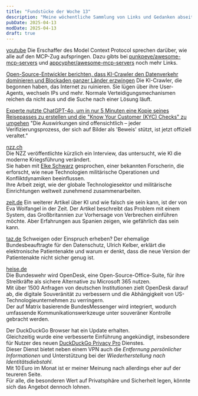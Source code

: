 ```yaml
---
title: "Fundstücke der Woche 13"
description: "Meine wöchentliche Sammlung von Links und Gedanken abseits der Tagebucheinträge."
pubDate: 2025-04-13
modDate: 2025-04-13
draft: true
---
```


[youtube](https://www.youtube.com/watch?v=m2VqaNKstGc)
Die Erschaffer des Model Context Protocol sprechen darüber, wie alle auf den MCP-Zug aufspringen. Dazu gibts bei [punkpeye/awesome-mcp-servers](https://github.com/punkpeye/awesome-mcp-servers) und [appcypher/awesome-mcp-servers](https://github.com/appcypher/awesome-mcp-servers) noch mehr Links.

[Open-Source-Entwickler berichten, dass KI-Crawler den Datenverkehr dominieren und Blockaden ganzer Länder erzwingen](https://arstechnica.com/ai/2025/03/devs-say-ai-crawlers-dominate-traffic-forcing-blocks-on-entire-countries/)
Die KI-Crawler, die begonnen haben, das Internet zu ruinieren. Sie lügen über ihre User-Agents, wechseln IPs und mehr. Normale Verteidigungsmechanismen reichen da nicht aus und die Suche nach einer Lösung läuft.

[Experte nutzte ChatGPT-4o, um in nur 5 Minuten eine Kopie seines Reisepasses zu erstellen und die "Know Your Customer (KYC) Checks" zu umgehen](https://securityaffairs.com/176224/security/chatgpt-4o-to-create-a-replica-of-his-passport-in-just-five-minutes.html)
"Die Auswirkungen sind offensichtlich – jeder Verifizierungsprozess, der sich auf Bilder als 'Beweis' stützt, ist jetzt offiziell veraltet."

[nzz.ch](https://archive.is/5rzcq)  
Die NZZ veröffentlichte kürzlich ein Interview, das untersucht, wie KI die moderne Kriegsführung verändert.  
Sie haben mit [Elke Schwarz](https://www.qmul.ac.uk/politics/staff/profiles/schwarzelke.html) gesprochen, einer bekannten Forscherin, die erforscht, wie neue Technologien militärische Operationen und Konfliktdynamiken beeinflussen.  
Ihre Arbeit zeigt, wie der globale Technologiesektor und militärische Einrichtungen weltweit zunehmend zusammenarbeiten.

[zeit.de](https://archive.ph/x31lc)
Ein weiterer Artikel über KI und wie falsch sie sein kann, ist der von Eva Wolfangel in der Zeit. Der Artikel beschreibt das Problem mit einem System, das Großbritannien zur Vorhersage von Verbrechen einführen möchte. Aber Erfahrungen aus Spanien zeigen, wie gefährlich das sein kann.

[taz.de](https://taz.de/Datenschuetzer-ueber-neue-Patientenakte/!6059544/)
Schweigen oder Einspruch erheben? Der ehemalige Bundesbeauftragte für den Datenschutz, Ulrich Kelber, erklärt die elektronische Patientenakte und warum er denkt, dass die neue Version der Patientenakte nicht sicher genug ist.

[heise.de](https://archive.ph/VMeSd)  
Die Bundeswehr wird OpenDesk, eine Open-Source-Office-Suite, für ihre Streitkräfte als sichere Alternative zu Microsoft 365 nutzen.  
Mit über 1500 Anfragen von deutschen Institutionen zielt OpenDesk darauf ab, die digitale Souveränität zu verbessern und die Abhängigkeit von US-Technologieunternehmen zu verringern.  
Der auf Matrix basierende BundesMessenger wird integriert, wodurch umfassende Kommunikationswerkzeuge unter souveräner Kontrolle gebracht werden.

Der DuckDuckGo Browser hat ein Update erhalten.  
Gleichzeitig wurde eine verbesserte Einführung angekündigt, insbesondere für Nutzer des neuen [DuckDuckGo Privacy Pro](https://duckduckgo.com/duckduckgo-help-pages/privacy-pro/) Dienstes.  
Dieser Dienst bietet neben einem VPN auch die _Entfernung persönlicher Informationen_ und Unterstützung bei der _Wiederherstellung nach Identitätsdiebstahl_.  
Mit 10 Euro im Monat ist er meiner Meinung nach allerdings eher auf der teureren Seite.  
Für alle, die besonderen Wert auf Privatsphäre und Sicherheit legen, könnte sich das Angebot dennoch lohnen.
